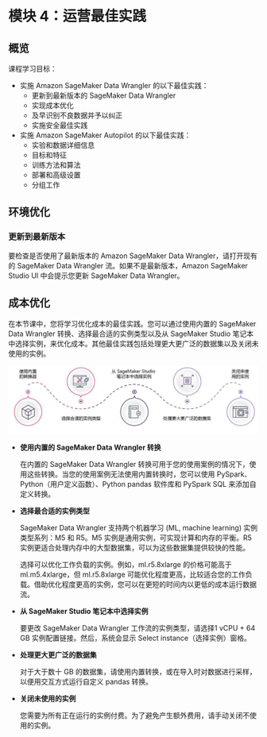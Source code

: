 # 模块 4：运营最佳实践

## 概览

课程学习目标：

* 实施 Amazon SageMaker Data Wrangler 的以下最佳实践：
    * 更新到最新版本的 SageMaker Data Wrangler
    * 实现成本优化
    * 及早识别不良数据并予以纠正
    * 实施安全最佳实践
* 实施 Amazon SageMaker Autopilot 的以下最佳实践：
    * 实验和数据详细信息
    * 目标和特征
    * 训练方法和算法
    * 部署和高级设置
    * 分组工作

## 环境优化

### 更新到最新版本

要检查是否使用了最新版本的 Amazon SageMaker Data Wrangler，请打开现有的 SageMaker Data Wrangler 流。如果不是最新版本，Amazon SageMaker Studio UI 中会提示您更新 SageMaker Data Wrangler。

## 成本优化

在本节课中，您将学习优化成本的最佳实践。您可以通过使用内置的 SageMaker Data Wrangler 转换、选择最合适的实例类型以及从 SageMaker Studio 笔记本中选择实例，来优化成本。其他最佳实践包括处理更大更广泛的数据集以及关闭未使用的实例。

![成本优化](<./成本优化.png>)

* **使用内置的 SageMaker Data Wrangler 转换**

    在内置的 SageMaker Data Wrangler 转换可用于您的使用案例的情况下，使用这些转换。当您的使用案例无法使用内置转换时，您可以使用 PySpark、Python（用户定义函数）、Python pandas 软件库和 PySpark SQL 来添加自定义转换。
* **选择最合适的实例类型**

    SageMaker Data Wrangler 支持两个机器学习 (ML, machine learning) 实例类型系列：M5 和 R5。M5 实例是通用实例，可实现计算和内存的平衡。R5 实例更适合处理内存中的大型数据集，可以为这些数据集提供较快的性能。

    选择可以优化工作负载的实例。例如，ml.r5.8xlarge 的价格可能高于 ml.m5.4xlarge，但 ml.r5.8xlarge 可能优化程度更高，比较适合您的工作负载。借助优化程度更高的实例，您可以在更短的时间内以更低的成本运行数据流。
* **从 SageMaker Studio 笔记本中选择实例**

    要更改 SageMaker Data Wrangler 工作流的实例类型，请选择1 vCPU + 64 GB 实例配置链接。然后，系统会显示 Select instance（选择实例）窗格。
* **处理更大更广泛的数据集**

    对于大于数十 GB 的数据集，请使用内置转换，或在导入时对数据进行采样，以便用交互方式运行自定义 pandas 转换。
* **关闭未使用的实例**

    您需要为所有正在运行的实例付费。为了避免产生额外费用，请手动关闭不使用的实例。